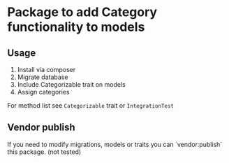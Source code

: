 # Package to add Category functionality to models
## Usage
1. Install via composer
2. Migrate database
3. Include Categorizable trait on models
4. Assign categories

For method list see `Categorizable` trait or `IntegrationTest`

## Vendor publish
If you need to modify migrations, models or traits you can ´vendor:publish´ this package. (not tested)


